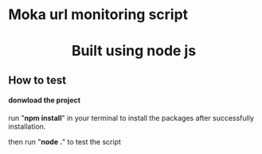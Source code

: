 # Moka url monitoring script

<h1 align="center">Built using node js</h1>


## How to test

#### donwload the project

run "**npm install**" in your terminal to install the packages after successfully installation.

then run "**node .**" to test the script